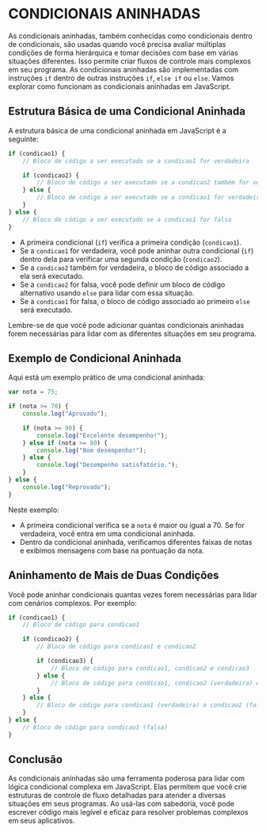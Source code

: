 # CONDICIONAIS ANINHADAS
As condicionais aninhadas, também conhecidas como condicionais dentro de condicionais, são usadas quando você precisa avaliar múltiplas condições de forma hierárquica e tomar decisões com base em várias situações diferentes. Isso permite criar fluxos de controle mais complexos em seu programa. As condicionais aninhadas são implementadas com instruções `if` dentro de outras instruções `if`, `else if` ou `else`. Vamos explorar como funcionam as condicionais aninhadas em JavaScript.

## Estrutura Básica de uma Condicional Aninhada

A estrutura básica de uma condicional aninhada em JavaScript é a seguinte:

```javascript
if (condicao1) {
    // Bloco de código a ser executado se a condicao1 for verdadeira

    if (condicao2) {
        // Bloco de código a ser executado se a condicao2 também for verdadeira
    } else {
        // Bloco de código a ser executado se a condicao1 for verdadeira, mas a condicao2 for falsa
    }
} else {
    // Bloco de código a ser executado se a condicao1 for falsa
}
```

- A primeira condicional (`if`) verifica a primeira condição (`condicao1`).
- Se a `condicao1` for verdadeira, você pode aninhar outra condicional (`if`) dentro dela para verificar uma segunda condição (`condicao2`).
- Se a `condicao2` também for verdadeira, o bloco de código associado a ela será executado.
- Se a `condicao2` for falsa, você pode definir um bloco de código alternativo usando `else` para lidar com essa situação.
- Se a `condicao1` for falsa, o bloco de código associado ao primeiro `else` será executado.

Lembre-se de que você pode adicionar quantas condicionais aninhadas forem necessárias para lidar com as diferentes situações em seu programa.

## Exemplo de Condicional Aninhada

Aqui está um exemplo prático de uma condicional aninhada:

```javascript
var nota = 75;

if (nota >= 70) {
    console.log("Aprovado");

    if (nota >= 90) {
        console.log("Excelente desempenho!");
    } else if (nota >= 80) {
        console.log("Bom desempenho!");
    } else {
        console.log("Desempenho satisfatório.");
    }
} else {
    console.log("Reprovado");
}
```

Neste exemplo:

- A primeira condicional verifica se a `nota` é maior ou igual a 70. Se for verdadeira, você entra em uma condicional aninhada.
- Dentro da condicional aninhada, verificamos diferentes faixas de notas e exibimos mensagens com base na pontuação da nota.

## Aninhamento de Mais de Duas Condições

Você pode aninhar condicionais quantas vezes forem necessárias para lidar com cenários complexos. Por exemplo:

```javascript
if (condicao1) {
    // Bloco de código para condicao1

    if (condicao2) {
        // Bloco de código para condicao1 e condicao2

        if (condicao3) {
            // Bloco de código para condicao1, condicao2 e condicao3
        } else {
            // Bloco de código para condicao1, condicao2 (verdadeira) e condicao3 (falsa)
        }
    } else {
        // Bloco de código para condicao1 (verdadeira) e condicao2 (falsa)
    }
} else {
    // Bloco de código para condicao1 (falsa)
}
```

## Conclusão

As condicionais aninhadas são uma ferramenta poderosa para lidar com lógica condicional complexa em JavaScript. Elas permitem que você crie estruturas de controle de fluxo detalhadas para atender a diversas situações em seus programas. Ao usá-las com sabedoria, você pode escrever código mais legível e eficaz para resolver problemas complexos em seus aplicativos.